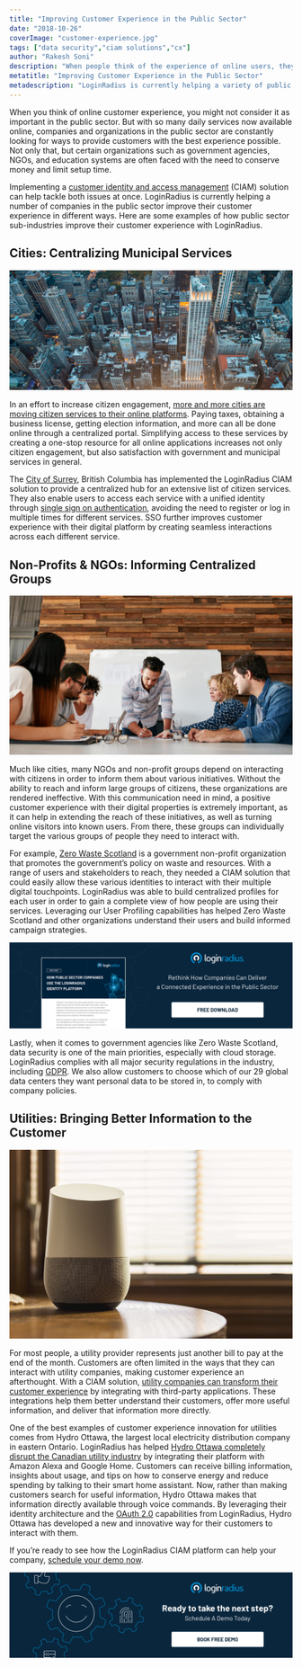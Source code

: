 ```yaml
---
title: "Improving Customer Experience in the Public Sector"
date: "2018-10-26"
coverImage: "customer-experience.jpg"
tags: ["data security","ciam solutions","cx"]
author: "Rakesh Soni" 
description: "When people think of the experience of online users, they will not consider it relevant in the public sector. LoginRadius is currently helping a variety of public sector organisations enhance their customer service in various ways."
metatitle: "Improving Customer Experience in the Public Sector"
metadescription: "LoginRadius is currently helping a variety of public sector organisations enhance their customer service in various ways."
---
```


When you think of online customer experience, you might not consider it as important in the public sector. But with so many daily services now available online, companies and organizations in the public sector are constantly looking for ways to provide customers with the best experience possible. Not only that, but certain organizations such as government agencies, NGOs, and education systems are often faced with the need to conserve money and limit setup time.

Implementing a [customer identity and access management](https://www.loginradius.com/blog/2019/06/customer-identity-and-access-management) (CIAM) solution can help tackle both issues at once. LoginRadius is currently helping a number of companies in the public sector improve their customer experience in different ways. Here are some examples of how public sector sub-industries improve their customer experience with LoginRadius.

## Cities: Centralizing Municipal Services

![](imgae-1.jpeg)

In an effort to increase citizen engagement, [more and more cities are moving citizen services to their online platforms](https://www.loginradius.com/resource/how-cities-use-loginradius-identity-platform/). Paying taxes, obtaining a business license, getting election information, and more can all be done online through a centralized portal. Simplifying access to these services by creating a one-stop resource for all online applications increases not only citizen engagement, but also satisfaction with government and municipal services in general.

The [City of Surrey](https://my.surrey.ca/), British Columbia has implemented the LoginRadius CIAM solution to provide a centralized hub for an extensive list of citizen services. They also enable users to access each service with a unified identity through [single sign on authentication](https://www.loginradius.com/single-sign-on-overview/), avoiding the need to register or log in multiple times for different services. SSO further improves customer experience with their digital platform by creating seamless interactions across each different service.

## Non-Profits & NGOs: Informing Centralized Groups

![](image-2.jpeg)

Much like cities, many NGOs and non-profit groups depend on interacting with citizens in order to inform them about various initiatives. Without the ability to reach and inform large groups of citizens, these organizations are rendered ineffective. With this communication need in mind, a positive customer experience with their digital properties is extremely important, as it can help in extending the reach of these initiatives, as well as turning online visitors into known users. From there, these groups can individually target the various groups of people they need to interact with.

For example, [Zero Waste Scotland](https://www.youtube.com/watch?v=_11VIYMZh2g&list=PL3PS687CKFEFv2nlnk6NKrmbg4_zwBImw&index=3) is a government non-profit organization that promotes the government’s policy on waste and resources. With a range of users and stakeholders to reach, they needed a CIAM solution that could easily allow these various identities to interact with their multiple digital touchpoints. LoginRadius was able to build centralized profiles for each user in order to gain a complete view of how people are using their services. Leveraging our User Profiling capabilities has helped Zero Waste Scotland and other organizations understand their users and build informed campaign strategies.

[![public-sector](public-sector.png)](https://www.loginradius.com/resource/how-public-sector-companies-use-the-loginradius-identity-platform/)

Lastly, when it comes to government agencies like Zero Waste Scotland, data security is one of the main priorities, especially with cloud storage. LoginRadius complies with all major security regulations in the industry, including [GDPR](https://www.loginradius.com/resource/loginradius-and-gdpr-compliance/). We also allow customers to choose which of our 29 global data centers they want personal data to be stored in, to comply with company policies.

## Utilities: Bringing Better Information to the Customer

![](image-3.jpg)

For most people, a utility provider represents just another bill to pay at the end of the month. Customers are often limited in the ways that they can interact with utility companies, making customer experience an afterthought. With a CIAM solution, [utility companies can transform their customer experience](https://www.loginradius.com/resource/how-utility-companies-use-loginradius-identity-solution/) by integrating with third-party applications. These integrations help them better understand their customers, offer more useful information, and deliver that information more directly.

One of the best examples of customer experience innovation for utilities comes from Hydro Ottawa, the largest local electricity distribution company in eastern Ontario. LoginRadius has helped [Hydro Ottawa completely disrupt the Canadian utility industry](https://www.loginradius.com/blog/2018/10/customer-spotlight-hydro-ottawa/) by integrating their platform with Amazon Alexa and Google Home. Customers can receive billing information, insights about usage, and tips on how to conserve energy and reduce spending by talking to their smart home assistant. Now, rather than making customers search for useful information, Hydro Ottawa makes that information directly available through voice commands. By leveraging their identity architecture and the [OAuth 2.0](https://www.loginradius.com/federation/) capabilities from LoginRadius, Hydro Ottawa has developed a new and innovative way for their customers to interact with them.

If you’re ready to see how the LoginRadius CIAM platform can help your company, [schedule your demo now](https://www.loginradius.com/schedule-demo/).

[![book-a-free-demo-loginradius](../../assets/book-a-demo-loginradius.png)](https://www.loginradius.com/book-a-demo/)